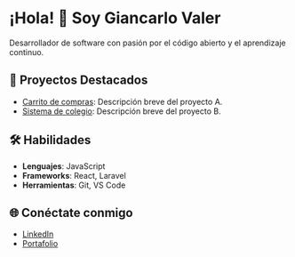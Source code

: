 # ¡Hola! 👋 Soy Giancarlo Valer

Desarrollador de software con pasión por el código abierto y el aprendizaje continuo.

## 🚀 Proyectos Destacados

- [Carrito de compras](https://github.com/sebastian705/carrito-compras.git): Descripción breve del proyecto A.
- [Sistema de colegio](https://github.com/sebastian705/sitema-colegio.git): Descripción breve del proyecto B.

## 🛠️ Habilidades

- **Lenguajes**: JavaScript
- **Frameworks**: React, Laravel
- **Herramientas**: Git, VS Code

## 🌐 Conéctate conmigo

- [LinkedIn](https://linkedin.com/in/sebastian-valer-362a61248)
- [Portafolio](https://sebastian705.github.io)


